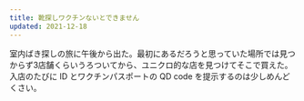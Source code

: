 ```yaml
---
title: 靴探しワクチンないとできません
updated: 2021-12-18
---
```


室内ばき探しの旅に午後から出た。最初にあるだろうと思っていた場所では見つからず3店舗くらいうろついてから、ユニクロ的な店を見つけてそこで買えた。入店のたびに ID とワクチンパスポートの QD code を提示するのは少しめんどくさい。
